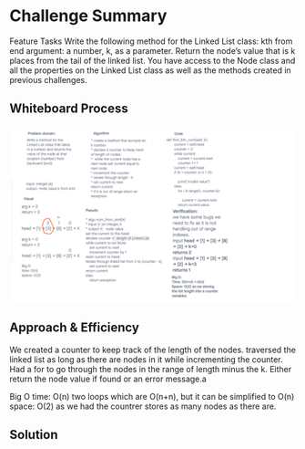 # Challenge Summary
<!-- Description of the challenge -->
Feature Tasks
Write the following method for the Linked List class:
kth from end
argument: a number, k, as a parameter.
Return the node’s value that is k places from the tail of the linked list.
You have access to the Node class and all the properties on the Linked List class as well as the methods created in previous challenges.

## Whiteboard Process
<!-- Embedded whiteboard image -->
![whiteboard](../linked_list_kth/linked-list-kth.png)

## Approach & Efficiency
<!-- What approach did you take? Why? What is the Big O space/time for this approach? -->
We created a counter to keep track of the length of the nodes. traversed the linked list as long as there are nodes in it while incrementing the counter.
Had a for to go through the nodes in the range of length minus the k.
Either return the node value if found or an error message.a

Big O
time: O(n) two loops which are O(n+n), but it can be simplified to O(n)
space: O(2) as we had the countrer stores as many nodes as there are.

## Solution
<!-- Show how to run your code, and examples of it in action -->
